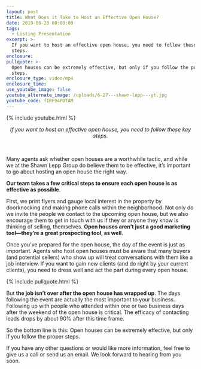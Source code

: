 ```yaml
---
layout: post
title: What Does it Take to Host an Effective Open House?
date: 2019-06-28 00:00:00
tags:
  - Listing Presentation
excerpt: >-
  If you want to host an effective open house, you need to follow these key
  steps.
enclosure:
pullquote: >-
  Open houses can be extremely effective, but only if you follow the proper
  steps.
enclosure_type: video/mp4
enclosure_time:
use_youtube_image: false
youtube_alternate_image: /uploads/6-27---shawn-lepp---yt.jpg
youtube_code: fIRF94PDfAM
---
```


{% include youtube.html %}

<center><em>If you want to host an effective open house, you need to follow these key steps.</em></center>

&nbsp;

Many agents ask whether open houses are a worthwhile tactic, and while we at the Shawn Lepp Group do believe them to be effective, it’s important to go about hosting an open house the right way.

**Our team takes a few critical steps to ensure each open house is as effective as possible**.

First, we print flyers and gauge local interest in the property by doorknocking and making phone calls within the neighborhood. Not only do we invite the people we contact to the upcoming open house, but we also encourage them to get in touch with us if they or anyone they know is thinking of selling, themselves. **Open houses aren’t just a good marketing tool—they’re a great prospecting tool, as well**.

Once you’ve prepared for the open house, the day of the event is just as important. Agents who host open houses must be aware that many buyers (and potential sellers) who show up will treat conversations with them like a job interview. If you want to gain new clients (and do right by your current clients), you need to dress well and act the part during every open house.

{% include pullquote.html %}

But **the job isn’t over after the open house has wrapped up**. The days following the event are actually the most important to your business. Following up with people who attended within one or two business days after the weekend of the open house is critical. The efficacy of contacting leads drops by about 90% after this time frame.

So the bottom line is this: Open houses can be extremely effective, but only if you follow the proper steps.

If you have any other questions or would like more information, feel free to give us a call or send us an email. We look forward to hearing from you soon.